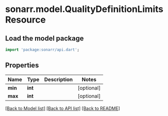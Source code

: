 # sonarr.model.QualityDefinitionLimitsResource

## Load the model package
```dart
import 'package:sonarr/api.dart';
```

## Properties
Name | Type | Description | Notes
------------ | ------------- | ------------- | -------------
**min** | **int** |  | [optional] 
**max** | **int** |  | [optional] 

[[Back to Model list]](../README.md#documentation-for-models) [[Back to API list]](../README.md#documentation-for-api-endpoints) [[Back to README]](../README.md)


